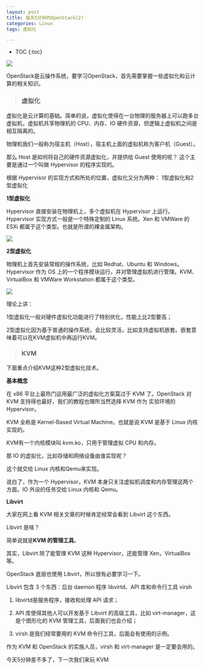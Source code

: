 ```yaml
---
layout: post
title: 每天5分钟的OpenStack(2)
categories: Linux
tags: 虚拟化

---
```


* TOC
{:toc}

![](http://shurriklab.qiniudn.com/k3hjkuho43fbh8z23ggqpizw4g.png)

OpenStack是云操作系统，要学习OpenStack，首先需要掌握一些虚拟化和云计算的相关知识。

>### 虚拟化

虚拟化是云计算的基础。简单的说，虚拟化使得在一台物理的服务器上可以跑多台虚拟机，虚拟机共享物理机的 CPU、内存、IO 硬件资源，但逻辑上虚拟机之间是相互隔离的。

物理机我们一般称为宿主机（Host），宿主机上面的虚拟机称为客户机（Guest）。

那么 Host 是如何将自己的硬件资源虚拟化，并提供给 Guest 使用的呢？
这个主要是通过一个叫做 Hypervisor 的程序实现的。

根据 Hypervisor 的实现方式和所处的位置，虚拟化又分为两种：
1型虚拟化和2型虚拟化

**1型虚拟化**

Hypervisor 直接安装在物理机上，多个虚拟机在 Hypervisor 上运行。Hypervisor 实现方式一般是一个特殊定制的 Linux 系统。Xen 和 VMWare 的 ESXi 都属于这个类型。也就是所谓的裸金属架构。

![](http://shurriklab.qiniudn.com/g4mxb220qzxv4qy1h80vmrfre8.png)

**2型虚拟化**

物理机上首先安装常规的操作系统，比如 Redhat、Ubuntu 和 Windows。Hypervisor 作为 OS 上的一个程序模块运行，并对管理虚拟机进行管理。KVM、VirtualBox 和 VMWare Workstation 都属于这个类型。

![](http://shurriklab.qiniudn.com/40pdtwchq66fl89dnq1muv8epz.png)

理论上讲：

1型虚拟化一般对硬件虚拟化功能进行了特别优化，性能上比2型要高；

2型虚拟化因为基于普通的操作系统，会比较灵活，比如支持虚拟机嵌套。嵌套意味着可以在KVM虚拟机中再运行KVM。

>### KVM

下面重点介绍KVM这种2型虚拟化技术。

**基本概念**

在 x86 平台上最热门运用最广泛的虚拟化方案莫过于 KVM 了。OpenStack 对 KVM 支持得也最好，我们的教程也理所当然选择 KVM 作为 实验环境的 Hypervisor。

KVM 全称是 Kernel-Based Virtual Machine。也就是说 KVM 是基于 Linux 内核实现的。

KVM有一个内核模块叫 kvm.ko，只用于管理虚拟 CPU 和内存。

那 IO 的虚拟化，比如存储和网络设备由谁实现呢？

这个就交给 Linux 内核和Qemu来实现。

说白了，作为一个 Hypervisor，KVM 本身只关注虚拟机调度和内存管理这两个方面。IO 外设的任务交给 Linux 内核和 Qemu。

**Libvirt**

大家在网上看 KVM 相关文章的时候肯定经常会看到 Libvirt 这个东西。

Libvirt 是啥？

简单说就是**KVM 的管理工具**。

其实，Libvirt 除了能管理 KVM 这种 Hypervisor，还能管理 Xen，VirtualBox 等。

OpenStack 底层也使用 Libvirt，所以很有必要学习一下。

Libvirt 包含 3 个东西：后台 daemon 程序 libvirtd、API 库和命令行工具 virsh

1. libvirtd是服务程序，接收和处理 API 请求；
        
2. API 库使得其他人可以开发基于 Libvirt 的高级工具，比如 virt-manager，这是个图形化的 KVM 管理工具，后面我们也会介绍；
        
3. virsh 是我们经常要用的 KVM 命令行工具，后面会有使用的示例。
        
作为 KVM 和 OpenStack 的实施人员，virsh 和 virt-manager 是一定要会用的。

今天5分钟差不多了，下一次我们来玩 KVM

